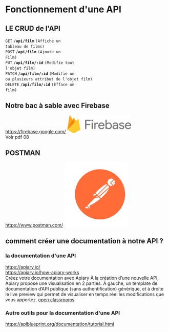 # Fonctionnement d'une API



## LE CRUD de l'API
<code>GET</code> <code><b>/api/film</b></code> <code>(Affiche un tableau de films)</code>  
<code>POST</code> <code><b>/api/film</b></code> <code>(Ajoute un Film)</code>  
<code>PUT</code> <code><b>/api/film/:id</b></code> <code>(Modifie tout l'objet film)</code>  
<code>PATCH</code> <code><b>/api/film/:id</b></code> <code>(Modifie un ou plusieurs attribut de l'objet film)</code>  
<code>DELETE</code> <code><b>/api/film/:id</b></code> <code>(Efface un film)</code>  


## Notre bac à sable avec Firebase
https://firebase.google.com/ 
<img src="../img/firebase.svg" width="200">   
Voir pdf 08

## POSTMAN
https://www.postman.com/
<img src="../img/postman.svg" width="200">  

## comment créer une documentation à notre API ?

### la documentation d'une API

https://apiary.io/  
https://apiary.io/how-apiary-works  
Créez votre documentation avec Apiary
À la création d’une nouvelle API, Apiary propose une visualisation en 2 parties. À gauche, un template de documentation d’API publique (sans authentification) générique, et à droite le live preview qui permet de visualiser en temps réel les modifications que vous apportez.
[open classrooms](https://openclassrooms.com/fr/courses/6398056-ecrivez-la-documentation-technique-de-votre-projet/6904822-ecrivez-la-documentation-de-votre-api)

### Autre outils pour la documentation d'une API
https://apiblueprint.org/documentation/tutorial.html
